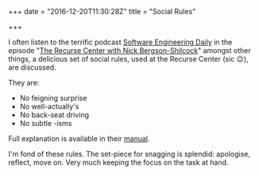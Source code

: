 +++
date = "2016-12-20T11:30:28Z"
title = "Social Rules"

+++

I often listen to the terrific podcast [Software Engineering Daily](https://softwareengineeringdaily.com/)
in the episode "[The Recurse Center with Nick Bergson-Shilcock](https://softwareengineeringdaily.com/2016/09/07/the-recurse-center-with-nick-bergstrom-shilcock/)"
amongst other things, a delicious set of social rules, used at the Recurse 
Center (sic 😉), are discussed.

They are:

  * No feigning surprise
  * No well-actually's
  * No back-seat driving
  * No subtle -isms

Full explanation is available in their [manual](https://www.recurse.com/manual#sub-sec-social-rules).

I'm fond of these rules. The set-piece for snagging is splendid: apologise, 
reflect, move on. Very much keeping the focus on the task at hand.